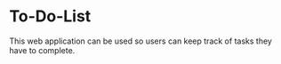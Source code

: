 # To-Do-List
This web application can be used so users can keep track of tasks they have to complete.
